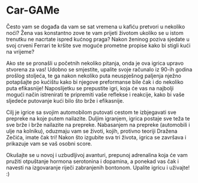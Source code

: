 # Car-GAMe
Često vam se događa da vam se sat vremena u kafiću pretvori u nekoliko noći?
Žena vas konstantno zove te vam prijeti životom ukoliko se u istom trenutku ne nacrtate ispred kućnog praga?
Nakon ženinog poziva sjedate u svoj crveni Ferrari te kršite sve moguće prometne propise kako bi stigli kući na vrijeme?

Ako ste se pronašli u početnih nekoliko pitanja, onda je ova igrica upravo stvorena za vas!
Udobno se smjestite, upalite svoje računalo iz 90-ih godina prošlog stoljeća, te ga nakon nekoliko puta neuspješnog paljenja nježno potapšajte po kućištu kako bi njegove preformanse bile čak i do nekoliko puta efikasnije!
Naposlijetku se prepustite igri, koja će vas na najbolji mogući način istrenirati te pripremiti vaše reflekse i reakcije, kako bi vaše sljedeće putovanje kući bilo što brže i efikasnije.

Cilj je igrice sa svojim automobilom putovati cestom te izbjegavati sve prepreke na koje putem nailazite.
Duljim igranjem, igrica postaje sve teža te sve brže i brže nailazite na prepreke.
Nabasanjem na prepreke (automobili i ulje na kolniku), oduzmaju vam se životi, kojih, protivno teoriji Dražena Zečića, imate čak tri! Nakon što izgubite sva tri života, igrica se završava i prikazuje vam se vaš osobni score.

 Okušajte se u novoj i uzbudljivoj avanturi, prepunoj adrenalina koja će vam pružiti otpuštanje hormona serotonina i dopamina, a ponekad vas čak i navesti na izgovaranje riječi zabranjenih bontonom. Upalite igricu i uživajte! :)





